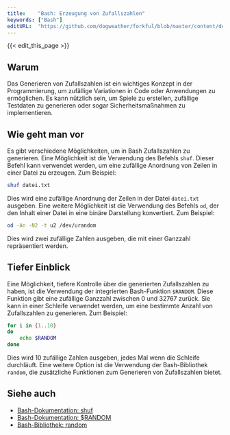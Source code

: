 ```yaml
---
title:    "Bash: Erzeugung von Zufallszahlen"
keywords: ["Bash"]
editURL:  "https://github.com/dogweather/forkful/blob/master/content/de/bash/generating-random-numbers.md"
---
```


{{< edit_this_page >}}

## Warum

Das Generieren von Zufallszahlen ist ein wichtiges Konzept in der Programmierung, um zufällige Variationen in Code oder Anwendungen zu ermöglichen. Es kann nützlich sein, um Spiele zu erstellen, zufällige Testdaten zu generieren oder sogar Sicherheitsmaßnahmen zu implementieren.

## Wie geht man vor

Es gibt verschiedene Möglichkeiten, um in Bash Zufallszahlen zu generieren. Eine Möglichkeit ist die Verwendung des Befehls `shuf`. Dieser Befehl kann verwendet werden, um eine zufällige Anordnung von Zeilen in einer Datei zu erzeugen. Zum Beispiel:

```Bash
shuf datei.txt
```

Dies wird eine zufällige Anordnung der Zeilen in der Datei `datei.txt` ausgeben. Eine weitere Möglichkeit ist die Verwendung des Befehls `od`, der den Inhalt einer Datei in eine binäre Darstellung konvertiert. Zum Beispiel:

```Bash
od -An -N2 -t u2 /dev/urandom
```

Dies wird zwei zufällige Zahlen ausgeben, die mit einer Ganzzahl repräsentiert werden.

## Tiefer Einblick

Eine Möglichkeit, tiefere Kontrolle über die generierten Zufallszahlen zu haben, ist die Verwendung der integrierten Bash-Funktion `$RANDOM`. Diese Funktion gibt eine zufällige Ganzzahl zwischen 0 und 32767 zurück. Sie kann in einer Schleife verwendet werden, um eine bestimmte Anzahl von Zufallszahlen zu generieren. Zum Beispiel:

```Bash
for i in {1..10}
do
    echo $RANDOM
done
```

Dies wird 10 zufällige Zahlen ausgeben, jedes Mal wenn die Schleife durchläuft. Eine weitere Option ist die Verwendung der Bash-Bibliothek `random`, die zusätzliche Funktionen zum Generieren von Zufallszahlen bietet.

## Siehe auch

- [Bash-Dokumentation: shuf](https://www.gnu.org/software/coreutils/manual/html_node/shuf-invocation.html)
- [Bash-Dokumentation: $RANDOM](https://www.gnu.org/software/bash/manual/html_node/Special-Parameters.html)
- [Bash-Bibliothek: random](https://www.gnu.org/software/bash/manual/html_node/Bash-Variables.html#index-RANDOM)